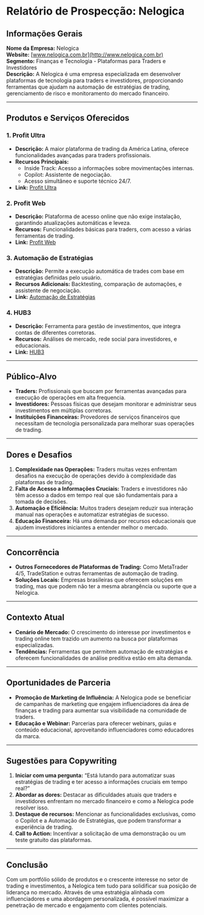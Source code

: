 # Relatório de Prospecção: Nelogica

## Informações Gerais

**Nome da Empresa:** Nelogica  
**Website:** [www.nelogica.com.br](http://www.nelogica.com.br)  
**Segmento:** Finanças e Tecnologia - Plataformas para Traders e Investidores  
**Descrição:** A Nelogica é uma empresa especializada em desenvolver plataformas de tecnologia para traders e investidores, proporcionando ferramentas que ajudam na automação de estratégias de trading, gerenciamento de risco e monitoramento do mercado financeiro.

---

## Produtos e Serviços Oferecidos

### 1. **Profit Ultra**
   - **Descrição:** A maior plataforma de trading da América Latina, oferece funcionalidades avançadas para traders profissionais.
   - **Recursos Principais:**
     - Inside Track: Acesso a informações sobre movimentações internas.
     - Copilot: Assistente de negociação.
     - Acesso simultâneo e suporte técnico 24/7.
   - **Link:** [Profit Ultra](https://www.nelogica.com.br/produtos/profit-ultra)

### 2. **Profit Web**
   - **Descrição:** Plataforma de acesso online que não exige instalação, garantindo atualizações automáticas e leveza.
   - **Recursos:** Funcionalidades básicas para traders, com acesso a várias ferramentas de trading.
   - **Link:** [Profit Web](https://www.nelogica.com.br/profit-web)

### 3. **Automação de Estratégias**
   - **Descrição:** Permite a execução automática de trades com base em estratégias definidas pelo usuário.
   - **Recursos Adicionais:** Backtesting, comparação de automações, e assistente de negociação.
   - **Link:** [Automação de Estratégias](https://www.nelogica.com.br/automacao-de-estrategias)

### 4. **HUB3**
   - **Descrição:** Ferramenta para gestão de investimentos, que integra contas de diferentes corretoras.
   - **Recursos:** Análises de mercado, rede social para investidores, e educacionais.
   - **Link:** [HUB3](https://www.nelogica.com.br/produtos/hub3)

---

## Público-Alvo
- **Traders:** Profissionais que buscam por ferramentas avançadas para execução de operações em alta frequencia.
- **Investidores:** Pessoas físicas que desejam monitorar e administrar seus investimentos em múltiplas corretoras.
- **Instituições Financeiras:** Provedores de serviços financeiros que necessitam de tecnologia personalizada para melhorar suas operações de trading.

---

## Dores e Desafios
1. **Complexidade nas Operações:** Traders muitas vezes enfrentam desafios na execução de operações devido à complexidade das plataformas de trading.
2. **Falta de Acesso a Informações Cruciais:** Traders e investidores não têm acesso a dados em tempo real que são fundamentais para a tomada de decisões.
3. **Automação e Eficiência:** Muitos traders desejam reduzir sua interação manual nas operações e automatizar estratégias de sucesso.
4. **Educação Financeira:** Há uma demanda por recursos educacionais que ajudem investidores iniciantes a entender melhor o mercado.

---

## Concorrência
- **Outros Fornecedores de Plataformas de Trading:** Como MetaTrader 4/5, TradeStation e outras ferramentas de automação de trading.
- **Soluções Locais:** Empresas brasileiras que oferecem soluções em trading, mas que podem não ter a mesma abrangência ou suporte que a Nelogica.

---

## Contexto Atual
- **Cenário de Mercado:** O crescimento do interesse por investimentos e trading online tem trazido um aumento na busca por plataformas especializadas.
- **Tendências:** Ferramentas que permitem automação de estratégias e oferecem funcionalidades de análise preditiva estão em alta demanda.

---

## Oportunidades de Parceria
- **Promoção de Marketing de Influência:** A Nelogica pode se beneficiar de campanhas de marketing que engajem influenciadores da área de finanças e trading para aumentar sua visibilidade na comunidade de traders.
- **Educação e Webinar:** Parcerias para oferecer webinars, guias e conteúdo educacional, aproveitando influenciadores como educadores da marca.

---

## Sugestões para Copywriting
1. **Iniciar com uma pergunta:** “Está lutando para automatizar suas estratégias de trading e ter acesso a informações cruciais em tempo real?”
2. **Abordar as dores:** Destacar as dificuldades atuais que traders e investidores enfrentam no mercado financeiro e como a Nelogica pode resolver isso.
3. **Destaque de recursos:** Mencionar as funcionalidades exclusivas, como o Copilot e a Automação de Estratégias, que podem transformar a experiência de trading.
4. **Call to Action:** Incentivar a solicitação de uma demonstração ou um teste gratuito das plataformas.

---

## Conclusão
Com um portfólio sólido de produtos e o crescente interesse no setor de trading e investimentos, a Nelogica tem tudo para solidificar sua posição de liderança no mercado. Através de uma estratégia alinhada com influenciadores e uma abordagem personalizada, é possível maximizar a penetração de mercado e engajamento com clientes potenciais.